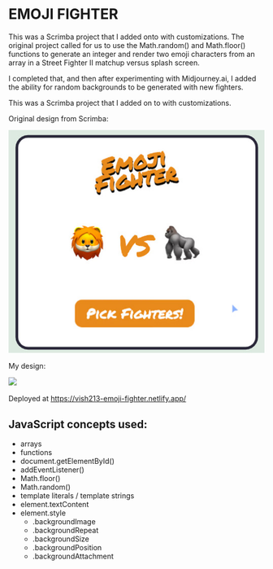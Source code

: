 # EMOJI FIGHTER

This was a Scrimba project that I added onto with customizations. The original project called for us to use the Math.random() and Math.floor() functions to generate an integer and render two emoji characters from an array in a Street Fighter II matchup versus splash screen. 

I completed that, and then after experimenting with Midjourney.ai, I added the ability for random backgrounds to be generated with new fighters.

This was a Scrimba project that I added on to with customizations.

Original design from Scrimba:

![](https://github.com/vishalicious213/emoji-fighter/blob/main/img/scrimba-design.jpg?raw=true)

My design:

![](https://vish213-portfolio-v3.netlify.app/static/media/emoji-fighter.0c34d530.jpg)

Deployed at https://vish213-emoji-fighter.netlify.app/

## JavaScript concepts used:
- arrays
- functions
- document.getElementById()
- addEventListener()
- Math.floor()
- Math.random()
- template literals / template strings
- element.textContent
- element.style
    - .backgroundImage
    - .backgroundRepeat
    - .backgroundSize
    - .backgroundPosition
    - .backgroundAttachment

